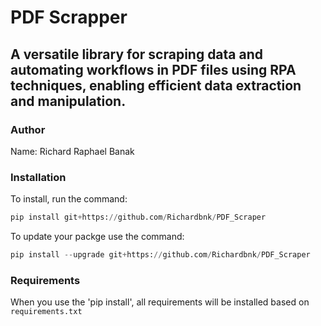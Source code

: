 # PDF Scrapper

## A versatile library for scraping data and automating workflows in PDF files using RPA techniques, enabling efficient data extraction and manipulation.

### Author

Name: Richard Raphael Banak

### Installation

To install, run the command:

```python
pip install git+https://github.com/Richardbnk/PDF_Scraper
```

To update your packge use the command:

```python
pip install --upgrade git+https://github.com/Richardbnk/PDF_Scraper
```

### Requirements

When you use the 'pip install', all requirements will be installed based on `requirements.txt`
